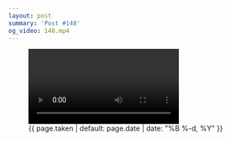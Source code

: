 ```yaml
---
layout: post
summary: 'Post #148'
og_video: 148.mp4
---
```


<figure class="post" data-sub-html='#caption-{{ page.id | remove_first: "/" }}'>
<video controls="" src="{{ site.assets_url }}/148.mp4">
</video>
<figcaption id='caption-{{ page.id | remove_first: "/" }}'>
<time>{{ page.taken | default: page.date | date: "%B %-d, %Y" }}</time>
</figcaption>
</figure>
